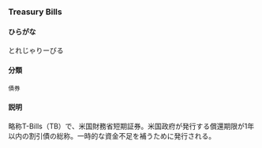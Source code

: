 <div style="display:none;">

## [あ行](securities-terms?id=あ行)
## [か行](securities-terms?id=か行)
## [さ行](securities-terms?id=さ行)
## [た行](securities-terms?id=た行)
## [な行](securities-terms?id=な行)
## [は行](securities-terms?id=は行)
## [ま行](securities-terms?id=ま行)
## [や行](securities-terms?id=や行)
## [ら行](securities-terms?id=ら行)
## [わ行](securities-terms?id=わ行)
## [英数字・記号](securities-terms?id=英数字・記号)

</div>

### Treasury Bills

#### ひらがな

とれじゃりーびる

#### 分類

`債券`

#### 説明

略称T-Bills（TB）で、米国財務省短期証券。米国政府が発行する償還期限が1年以内の割引債の総称。一時的な資金不足を補うために発行される。

